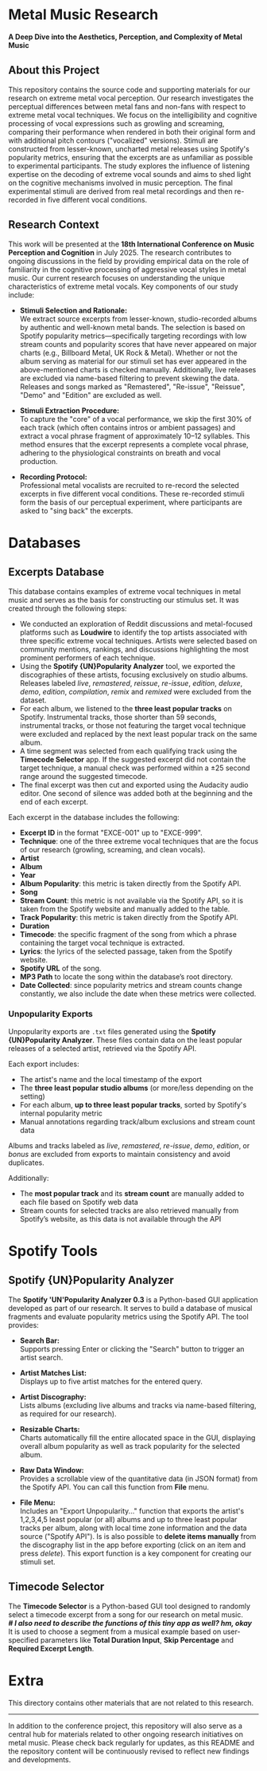 # Metal Music Research  
**A Deep Dive into the Aesthetics, Perception, and Complexity of Metal Music**

## About this Project  
This repository contains the source code and supporting materials for our research on extreme metal vocal perception. Our research investigates the perceptual differences between metal fans and non-fans with respect to extreme metal vocal techniques. We focus on the intelligibility and cognitive processing of vocal expressions such as growling and screaming, comparing their performance when rendered in both their original form and with additional pitch contours ("vocalized" versions). Stimuli are constructed from lesser-known, uncharted metal releases using Spotify's popularity metrics, ensuring that the excerpts are as unfamiliar as possible to experimental participants. The study explores the influence of listening expertise on the decoding of extreme vocal sounds and aims to shed light on the cognitive mechanisms involved in music perception.
 The final experimental stimuli are derived from real metal recordings and then re-recorded in five different vocal conditions.

## Research Context  
This work will be presented at the **18th International Conference on Music Perception and Cognition** in July 2025. The research contributes to ongoing discussions in the field by providing empirical data on the role of familiarity in the cognitive processing of aggressive vocal styles in metal music. Our current research focuses on understanding the unique characteristics of extreme metal vocals. Key components of our study include:

- **Stimuli Selection and Rationale:**  
  We extract source excerpts from lesser-known, studio-recorded albums by authentic and well-known metal bands. The selection is based on Spotify popularity metrics—specifically targeting recordings with low stream counts and popularity scores that have never appeared on major charts (e.g., Billboard Metal, UK Rock & Metal). Whether or not the album serving as material for our stimuli set has ever appeared in the above-mentioned charts is checked manually. Additionally, live releases are excluded via name-based filtering to prevent skewing the data. Releases and songs marked as "Remastered", "Re-issue", "Reissue", "Demo" and "Edition" are excluded as well. 

- **Stimuli Extraction Procedure:**  
  To capture the "core" of a vocal performance, we skip the first 30% of each track (which often contains intros or ambient passages) and extract a vocal phrase fragment of approximately 10–12 syllables. This method ensures that the excerpt represents a complete vocal phrase, adhering to the physiological constraints on breath and vocal production.
- **Recording Protocol:**  
  Professional metal vocalists are recruited to re-record the selected excerpts in five different vocal conditions. These re-recorded stimuli form the basis of our perceptual experiment, where participants are asked to "sing back" the excerpts.

# Databases
## Excerpts Database

This database contains examples of extreme vocal techniques in metal music and serves as the basis for constructing our stimulus set. It was created through the following steps:

- We conducted an exploration of Reddit discussions and metal-focused platforms such as **Loudwire** to identify the top artists associated with three specific extreme vocal techniques. Artists were selected based on community mentions, rankings, and discussions highlighting the most prominent performers of each technique.
- Using the **Spotify {UN}Popularity Analyzer** tool, we exported the discographies of these artists, focusing exclusively on studio albums. Releases labeled *live*, *remastered*, *reissue*, *re-issue*, *edition*, *deluxe*, *demo*, *edition*, *compilation*, *remix* and *remixed* were excluded from the dataset.
- For each album, we listened to the **three least popular tracks** on Spotify. Instrumental tracks, those shorter than 59 seconds, instrumental tracks, or those not featuring the target vocal technique were excluded and replaced by the next least popular track on the same album.
- A time segment was selected from each qualifying track using the **Timecode Selector** app. If the suggested excerpt did not contain the target technique, a manual check was performed within a ±25 second range around the suggested timecode.
- The final excerpt was then cut and exported using the Audacity audio editor. One second of silence was added both at the beginning and the end of each excerpt.

Each excerpt in the database includes the following:

- **Excerpt ID** in the format "EXCE-001" up to "EXCE-999".  
- **Technique**: one of the three extreme vocal techniques that are the focus of our research (growling, screaming, and clean vocals).  
- **Artist**  
- **Album**  
- **Year**  
- **Album Popularity**: this metric is taken directly from the Spotify API.  
- **Song**  
- **Stream Count**: this metric is not available via the Spotify API, so it is taken from the Spotify website and manually added to the table.  
- **Track Popularity**: this metric is taken directly from the Spotify API.  
- **Duration**  
- **Timecode**: the specific fragment of the song from which a phrase containing the target vocal technique is extracted.  
- **Lyrics**: the lyrics of the selected passage, taken from the Spotify website.  
- **Spotify URL** of the song.  
- **MP3 Path** to locate the song within the database’s root directory.  
- **Date Collected**: since popularity metrics and stream counts change constantly, we also include the date when these metrics were collected.  


### Unpopularity Exports

Unpopularity exports are `.txt` files generated using the **Spotify {UN}Popularity Analyzer**. These files contain data on the least popular releases of a selected artist, retrieved via the Spotify API.

Each export includes:
- The artist's name and the local timestamp of the export
- The **three least popular studio albums** (or more/less depending on the setting)
- For each album, **up to three least popular tracks**, sorted by Spotify's internal popularity metric
- Manual annotations regarding track/album exclusions and stream count data

Albums and tracks labeled as *live*, *remastered*, *re-issue*, *demo*, *edition*, or *bonus* are excluded from exports to maintain consistency and avoid duplicates.

Additionally:
- The **most popular track** and its **stream count** are manually added to each file based on Spotify web data
- Stream counts for selected tracks are also retrieved manually from Spotify’s website, as this data is not available through the API
# Spotify Tools
## Spotify {UN}Popularity Analyzer  
The **Spotify 'UN'Popularity Analyzer 0.3** is a Python-based GUI application developed as part of our research. It serves to build a database of musical fragments and evaluate popularity metrics using the Spotify API. The tool provides:

- **Search Bar:**  
  Supports pressing Enter or clicking the "Search" button to trigger an artist search.

- **Artist Matches List:**  
  Displays up to five artist matches for the entered query.

- **Artist Discography:**  
  Lists albums (excluding live albums and tracks via name-based filtering, as required for our research).

- **Resizable Charts:**  
  Charts automatically fill the entire allocated space in the GUI, displaying overall album popularity as well as track popularity for the selected album.

- **Raw Data Window:**  
  Provides a scrollable view of the quantitative data (in JSON format) from the Spotify API. You can call this function from **File** menu.

- **File Menu:**  
  Includes an "Export Unpopularity..." function that exports the artist's 1,2,3,4,5 least popular (or all) albums and up to three least popular tracks per album, along with local time zone information and the data source ("Spotify API"). Is is also possible to **delete items manually** from the discography list in the app before exporting (click on an item and press *delete*). This export function is a key component for creating our stimuli set. 

## Timecode Selector
The **Timecode Selector** is a Python-based GUI tool designed to randomly select a timecode excerpt from a song for our research on metal music.  
***# I also need to describe the functions of this tiny app as well? hm, okay***  
It is used to choose a segment from a musical example based on user-specified parameters like **Total Duration Input**, **Skip Percentage** and **Required Excerpt Length**.
# Extra
This directory contains other materials that are not related to this research.
___
In addition to the conference project, this repository will also serve as a central hub for materials related to other ongoing research initiatives on metal music. Please check back regularly for updates, as this README and the repository content will be continuously revised to reflect new findings and developments.